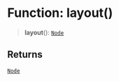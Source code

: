 # Function: layout()

> **layout**(): [`Node`](../classes/Node)

## Returns

[`Node`](../classes/Node)
